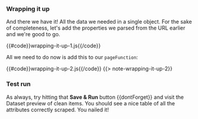 ### [](#wrapping-it-up) Wrapping it up

And there we have it! All the data we needed in a single object. For the sake of completeness, let's add
the properties we parsed from the URL earlier and we're good to go.

{{#code}}wrapping-it-up-1.js{{/code}}

All we need to do now is add this to our `pageFunction`:

{{#code}}wrapping-it-up-2.js{{/code}}
{{> note-wrapping-it-up-2}}

### [](#test-run) Test run

As always, try hitting that **Save & Run** button {{dontForget}} and visit
the Dataset preview of clean items. You should see a nice table of all the attributes correctly scraped.
You nailed it!
